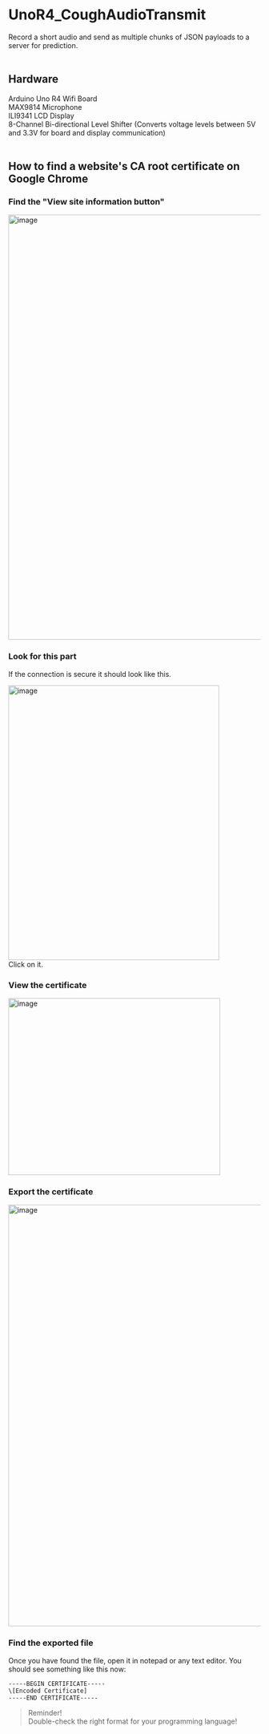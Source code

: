 # UnoR4_CoughAudioTransmit
Record a short audio and send as multiple chunks of JSON payloads to a server for prediction.<br/><br/>

## Hardware
Arduino Uno R4 Wifi Board<br/>
MAX9814 Microphone<br/>
ILI9341 LCD Display<br/>
8-Channel Bi-directional Level Shifter (Converts voltage levels between 5V and 3.3V for board and display communication)<br/><br/>
## How to find a website's CA root certificate on Google Chrome
### Find the "View site information button"

<img width="1600" height="848" alt="image" src="https://github.com/user-attachments/assets/2e78c79c-c96b-4347-9410-b97619695e04" /><br/>

### Look for this part
If the connection is secure it should look like this.<br/>

<img width="421" height="548" alt="image" src="https://github.com/user-attachments/assets/77d59c47-3665-41b2-8aff-5e76164f80fd" /><br/>
Click on it.

### View the certificate

<img width="423" height="353" alt="image" src="https://github.com/user-attachments/assets/60cab53b-0fde-472e-895d-5c9f34ebca7a" /><br/>

### Export the certificate

<img width="682" height="841" alt="image" src="https://github.com/user-attachments/assets/783b4904-f2ca-47df-bdfc-3a66a7250ab1" /><br/>

### Find the exported file
Once you have found the file, open it in notepad or any text editor. You should see something like this now:
```
-----BEGIN CERTIFICATE-----
\[Encoded Certificate]
-----END CERTIFICATE-----
```
> Reminder!<br/>
> Double-check the right format for your programming language!

